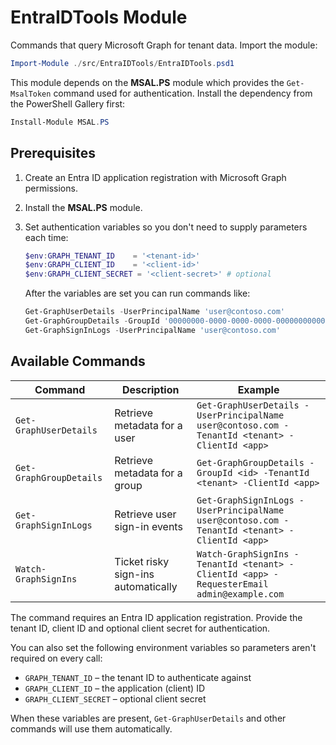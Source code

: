 # EntraIDTools Module

Commands that query Microsoft Graph for tenant data. Import the module:

```powershell
Import-Module ./src/EntraIDTools/EntraIDTools.psd1
```

This module depends on the **MSAL.PS** module which provides the `Get-MsalToken`
command used for authentication. Install the dependency from the PowerShell
Gallery first:

```powershell
Install-Module MSAL.PS
```

## Prerequisites

1. Create an Entra ID application registration with Microsoft Graph permissions.
2. Install the **MSAL.PS** module.
3. Set authentication variables so you don't need to supply parameters each time:

   ```powershell
   $env:GRAPH_TENANT_ID    = '<tenant-id>'
   $env:GRAPH_CLIENT_ID    = '<client-id>'
   $env:GRAPH_CLIENT_SECRET = '<client-secret>' # optional
   ```

   After the variables are set you can run commands like:

   ```powershell
   Get-GraphUserDetails -UserPrincipalName 'user@contoso.com'
   Get-GraphGroupDetails -GroupId '00000000-0000-0000-0000-000000000000'
   Get-GraphSignInLogs -UserPrincipalName 'user@contoso.com'
   ```

## Available Commands

| Command | Description | Example |
|---------|-------------|---------|
| `Get-GraphUserDetails` | Retrieve metadata for a user | `Get-GraphUserDetails -UserPrincipalName user@contoso.com -TenantId <tenant> -ClientId <app>` |
| `Get-GraphGroupDetails` | Retrieve metadata for a group | `Get-GraphGroupDetails -GroupId <id> -TenantId <tenant> -ClientId <app>` |
| `Get-GraphSignInLogs` | Retrieve user sign-in events | `Get-GraphSignInLogs -UserPrincipalName user@contoso.com -TenantId <tenant> -ClientId <app>` |
| `Watch-GraphSignIns` | Ticket risky sign-ins automatically | `Watch-GraphSignIns -TenantId <tenant> -ClientId <app> -RequesterEmail admin@example.com` |

The command requires an Entra ID application registration. Provide the tenant ID, client ID and optional client secret for authentication.

You can also set the following environment variables so parameters aren't required on every call:

- `GRAPH_TENANT_ID` – the tenant ID to authenticate against
- `GRAPH_CLIENT_ID` – the application (client) ID
- `GRAPH_CLIENT_SECRET` – optional client secret

When these variables are present, `Get-GraphUserDetails` and other commands will use them automatically.

